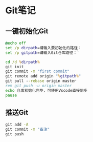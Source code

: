 # Git笔记

## 一键初始化Git

``` bat
@echo off
set /p dirpath=请输入要初始化的路径：
set /p gitpath=请输入Git仓库路径：`

cd /d %dirpath%
git init
git commit -m "first commit"
git remote add origin "%gitpath%"  
git pull --rebase origin master
rem git push -u origin master
echo 仓库初始化完毕，可使用Vscode直接同步
pause
```

## 推送Git

``` bat
git add -A
git commit -m "备注"
git push
``` 